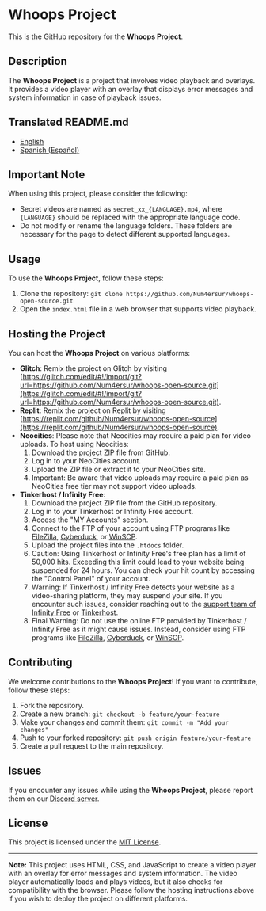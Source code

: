 # Whoops Project

This is the GitHub repository for the **Whoops Project**.

## Description

The **Whoops Project** is a project that involves video playback and overlays. It provides a video player with an overlay that displays error messages and system information in case of playback issues.

## Translated README.md

- [English](README.md)
- [Spanish (Español)](https://github.com/Num4ersur/whoops-open-source/blob/main/es/README_SPANISH.md)
  
## Important Note

When using this project, please consider the following:

- Secret videos are named as `secret_xx_{LANGUAGE}.mp4`, where `{LANGUAGE}` should be replaced with the appropriate language code.
- Do not modify or rename the language folders. These folders are necessary for the page to detect different supported languages.

## Usage

To use the **Whoops Project**, follow these steps:

1. Clone the repository: `git clone https://github.com/Num4ersur/whoops-open-source.git`
2. Open the `index.html` file in a web browser that supports video playback.

## Hosting the Project

You can host the **Whoops Project** on various platforms:

- **Glitch**: Remix the project on Glitch by visiting [https://glitch.com/edit/#!/import/git?url=https://github.com/Num4ersur/whoops-open-source.git](https://glitch.com/edit/#!/import/git?url=https://github.com/Num4ersur/whoops-open-source.git).
- **Replit**: Remix the project on Replit by visiting [https://replit.com/github/Num4ersur/whoops-open-source](https://replit.com/github/Num4ersur/whoops-open-source).
- **Neocities**: Please note that Neocities may require a paid plan for video uploads. To host using Neocities:
  1. Download the project ZIP file from GitHub.
  2. Log in to your NeoCities account.
  3. Upload the ZIP file or extract it to your NeoCities site.
  4. Important: Be aware that video uploads may require a paid plan as NeoCities free tier may not support video uploads.
- **Tinkerhost / Infinity Free**:
  1. Download the project ZIP file from the GitHub repository.
  2. Log in to your Tinkerhost or Infinity Free account.
  3. Access the "MY Accounts" section.
  4. Connect to the FTP of your account using FTP programs like [FileZilla](https://filezilla-project.org/), [Cyberduck](https://cyberduck.io/), or [WinSCP](https://winscp.net/eng/index.php).
  5. Upload the project files into the `.htdocs` folder.
  6. Caution: Using Tinkerhost or Infinity Free's free plan has a limit of 50,000 hits. Exceeding this limit could lead to your website being suspended for 24 hours. You can check your hit count by accessing the "Control Panel" of your account.
  7. Warning: If Tinkerhost / Infinity Free detects your website as a video-sharing platform, they may suspend your site. If you encounter such issues, consider reaching out to the [support team of Infinity Free](https://forum.infinityfree.net/) or [Tinkerhost](https://community.tinkerhost.net/).
  8. Final Warning: Do not use the online FTP provided by Tinkerhost / Infinity Free as it might cause issues. Instead, consider using FTP programs like [FileZilla](https://filezilla-project.org/), [Cyberduck](https://cyberduck.io/), or [WinSCP](https://winscp.net/eng/index.php).


## Contributing

We welcome contributions to the **Whoops Project**! If you want to contribute, follow these steps:

1. Fork the repository.
2. Create a new branch: `git checkout -b feature/your-feature`
3. Make your changes and commit them: `git commit -m "Add your changes"`
4. Push to your forked repository: `git push origin feature/your-feature`
5. Create a pull request to the main repository.

## Issues

If you encounter any issues while using the **Whoops Project**, please report them on our [Discord server](https://discord.gg/zgzh6REz2d).

## License

This project is licensed under the [MIT License](LICENSE).

---

**Note:** This project uses HTML, CSS, and JavaScript to create a video player with an overlay for error messages and system information. The video player automatically loads and plays videos, but it also checks for compatibility with the browser. Please follow the hosting instructions above if you wish to deploy the project on different platforms.

